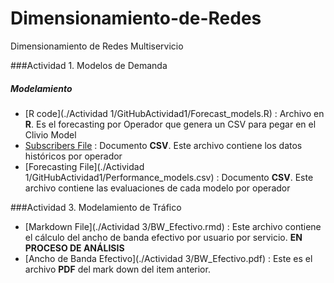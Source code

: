 Dimensionamiento-de-Redes
=========================

Dimensionamiento de Redes Multiservicio

###Actividad 1. Modelos de Demanda
##### Modelamiento  
* [R code](./Actividad 1/GitHubActividad1/Forecast_models.R) : Archivo en **R**. Es el forecasting por Operador que genera un CSV para pegar en el     Clivio Model
* [Subscribers File](./Files/Subscribers_CV.csv) : Documento **CSV**. Este archivo contiene los datos históricos por operador
* [Forecasting File](./Actividad 1/GitHubActividad1/Performance_models.csv) : Documento **CSV**. Este archivo contiene las evaluaciones de cada modelo por operador

###Actividad 3. Modelamiento de Tráfico
* [Markdown File](./Actividad 3/BW_Efectivo.rmd) : Este archivo contiene el cálculo del ancho de banda efectivo por usuario por servicio. **EN PROCESO DE ANÁLISIS** 
* [Ancho de Banda Efectivo](./Actividad 3/BW_Efectivo.pdf) : Este es el archivo **PDF** del mark down del item anterior. 


